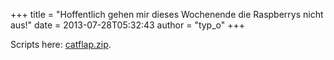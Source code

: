 +++
title = "Hoffentlich gehen mir dieses Wochenende die Raspberrys nicht aus!"
date = 2013-07-28T05:32:43
author = "typ_o"
+++
  
  
Scripts here:
[catflap.zip](https://flipdot.org/blog/uploads/catflap.zip "catflap.zip").
